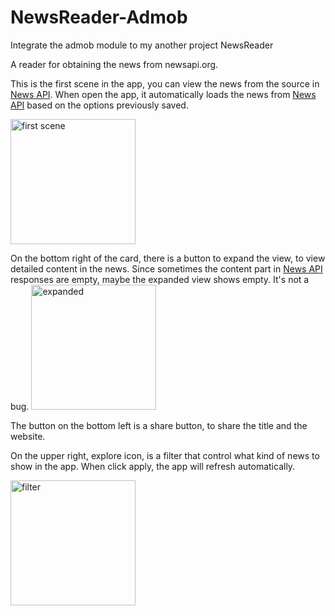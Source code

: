 # NewsReader-Admob
Integrate the admob module to my another project NewsReader

A reader for obtaining the news from newsapi.org.

This is the first scene in the app, you can view the news from the source in [News API](https://newsapi.org/sources).
When open the app, it automatically loads the news from [News API](https://newsapi.org/sources) based on the options previously saved.

<img src="/pictures/device-2018-10-25-015038.png" width=200 alt="first scene">

On the bottom right of the card, there is a button to expand the view, to view detailed content in the news. 
Since sometimes the content part in [News API](https://newsapi.org/sources) responses are empty, maybe the expanded view shows empty.
It's not a bug.
<img src="/pictures/device-2018-10-25-015151.png" width=200 alt="expanded">

The button on the bottom left is a share button, to share the title and the website.

On the upper right, explore icon, is a filter that control what kind of news to show in the app. When click apply, the app will refresh automatically.

<img src="/pictures/device-2018-10-25-015206.png" width=200 alt="filter">
